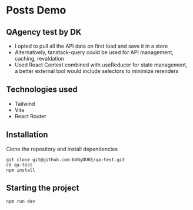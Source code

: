 # Posts Demo

## QAgency test by DK

- I opted to pull all the API data on first load and save it in a store
- Alternatively, tanstack-query could be used for API management, caching, revaldation
- Used React Context combined with useReducer for state management, a better external tool would include selectors to minimize rerenders

## Technologies used

- Tailwind
- Vite
- React Router

## Installation

Clone the repository and install dependencies

```
git clone git@github.com:bVNyDUKE/qa-test.git
cd qa-test
npm install
```

## Starting the project

```
npm run dev
```
